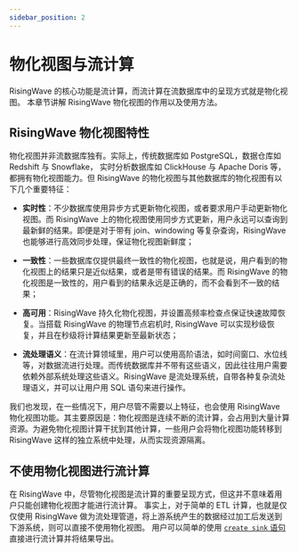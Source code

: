 ```yaml
---
sidebar_position: 2
---
```


# 物化视图与流计算

RisingWave 的核心功能是流计算，而流计算在流数据库中的呈现方式就是物化视图。
本章节讲解 RisingWave 物化视图的作用以及使用方法。

## RisingWave 物化视图特性

物化视图并非流数据库独有。实际上，传统数据库如 PostgreSQL，数据仓库如 Redshift 与 Snowflake，
实时分析数据库如 ClickHouse 与 Apache Doris 等，都拥有物化视图能力。但 RisingWave 的物化视图与其他数据库的物化视图有以下几个重要特征：

* **实时性**：不少数据库使用异步方式更新物化视图，或者要求用户手动更新物化视图。而 RisingWave 上的物化视图使用同步方式更新，用户永远可以查询到最新鲜的结果。即便是对于带有 join、windowing 等复杂查询，RisingWave 也能够进行高效同步处理，保证物化视图新鲜度；

* **一致性**：一些数据库仅提供最终一致性的物化视图，也就是说，用户看到的物化视图上的结果只是近似结果，或者是带有错误的结果。而 RisingWave 的物化视图是一致性的，用户看到的结果永远是正确的，而不会看到不一致的结果；

* **高可用**：RisingWave 持久化物化视图，并设置高频率检查点保证快速故障恢复。当搭载 RisingWave 的物理节点宕机时, RisingWave 可以实现秒级恢复，并且在秒级将计算结果更新至最新状态；

* **流处理语义**：在流计算领域里，用户可以使用高阶语法，如时间窗口、水位线等，对数据流进行处理。而传统数据库并不带有这些语义，因此往往用户需要依赖外部系统处理这些语义。RisingWave 是流处理系统，自带各种复杂流处理语义，并可以让用户用 SQL 语句来进行操作。

我们也发现，在一些情况下，用户尽管不需要以上特征，也会使用 RisingWave 物化视图功能。其主要原因是：物化视图是连续不断的流计算，会占用到大量计算资源。为避免物化视图计算干扰到其他计算，一些用户会将物化视图功能转移到 RisingWave 这样的独立系统中处理，从而实现资源隔离。

## 不使用物化视图进行流计算

在 RisingWave 中，尽管物化视图是流计算的重要呈现方式，但这并不意味着用户只能创建物化视图才能进行流计算。
事实上，对于简单的 ETL 计算，也就是仅仅使用 RisingWave 做为流处理管道，将上游系统产生的数据经过加工后发送到下游系统，则可以直接不使用物化视图。
用户可以简单的使用 [`create sink` 语句](https://docs.risingwave.com/docs/current/sql-create-sink/)直接进行流计算并将结果导出。
